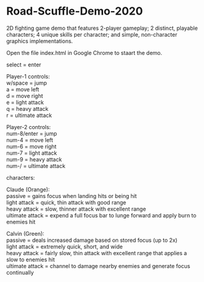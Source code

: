 # Road-Scuffle-Demo-2020
2D fighting game demo that features 2-player gameplay; 2 distinct, playable characters; 4 unique skills per character; and simple, non-character graphics implementations.

Open the file index.html in Google Chrome to staart the demo.

select = enter

Player-1 controls:  
w/space = jump  
a = move left  
d = move right  
e = light attack  
q = heavy attack  
r = ultimate attack

Player-2 controls:  
num-8/enter = jump  
num-4 = move left  
num-6 = move right  
num-7 = light attack  
num-9 = heavy attack  
num-/ = ultimate attack

characters:

Claude (Orange):  
passive = gains focus when landing hits or being hit  
light attack = quick, thin attack with good range  
heavy attack = slow, thinner attack with excellent range  
ultimate attack = expend a full focus bar to lunge forward and apply burn to enemies hit

Calvin (Green):  
passive = deals increased damage based on stored focus (up to 2x)  
light attack = extremely quick, short, and wide  
heavy attack = fairly slow, thin attack with excellent range that applies a slow to enemies hit  
ultimate attack = channel to damage nearby enemies and generate focus continually

